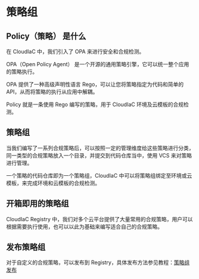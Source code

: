 # 策略组

## Policy（策略） 是什么
在 CloudIaC 中，我们引入了 OPA 来进行安全和合规检测。

OPA（Open Policy Agent） 是一个开源的通用策略引擎，它可以统一整个应用的策略执行。

OPA 提供了一种高级声明性语言 Rego，可以让您将策略指定为代码和简单的 API，从而将策略的执行从应用中解耦。

Policy 就是一条使用 Rego 编写的策略，用于 CloudIaC 环境及云模板的合规检测。

## 策略组
当我们编写了一系列合规策略后，可以按照一定的管理维度给这些策略进行分类，同一类型的合规策略放入一个目录，并提交到代码仓库当中，使用 VCS 来对策略进行管理。

一个策略的代码仓库即为一个策略组，CloudIaC 中可以将策略组绑定至环境或云模板，来完成环境和云模板的合规检测。

## 开箱即用的策略组
CloudIaC Registry 中，我们对多个云平台提供了大量常用的合规策略，用户可以根据需要执行使用，也可以以此为基础来编写适合自己的合规策略。

## 发布策略组
对于自定义的合规策略，可以发布到 Registry，具体发布方法参见教程：[策略组发布](/tutorials/mkdocs/cases/policy-group-publish.md)